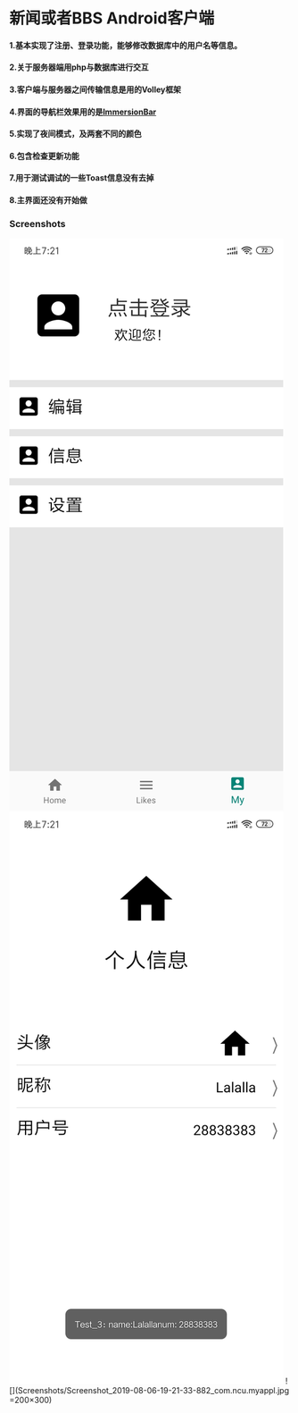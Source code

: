 # 新闻或者BBS Android客户端


#### 1.基本实现了注册、登录功能，能够修改数据库中的用户名等信息。
#### 2.关于服务器端用php与数据库进行交互
#### 3.客户端与服务器之间传输信息是用的Volley框架
#### 4.界面的导航栏效果用的是[ImmersionBar](https://github.com/gyf-dev/ImmersionBar)
#### 5.实现了夜间模式，及两套不同的颜色
#### 6.包含检查更新功能
#### 7.用于测试调试的一些Toast信息没有去掉
#### 8.主界面还没有开始做

### Screenshots
![](Screenshots/Screenshot_2019-08-06-19-21-17-087_com.ncu.myappl.jpg)
![](Screenshots/Screenshot_2019-08-06-19-21-30-629_com.ncu.myappl.jpg)
![](Screenshots/Screenshot_2019-08-06-19-21-33-882_com.ncu.myappl.jpg =200×300)

